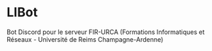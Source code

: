 # LIBot
 Bot Discord pour le serveur FIR-URCA (Formations Informatiques et Réseaux - Université de Reims Champagne-Ardenne)